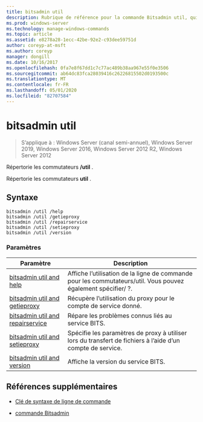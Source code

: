 ```yaml
---
title: bitsadmin util
description: Rubrique de référence pour la commande Bitsadmin util, qui répertorie les commutateurs util.
ms.prod: windows-server
ms.technology: manage-windows-commands
ms.topic: article
ms.assetid: e8278a28-1ecc-42be-92e2-c93dee59751d
author: coreyp-at-msft
ms.author: coreyp
manager: dongill
ms.date: 10/16/2017
ms.openlocfilehash: 0fa7e8f67dd1c7c77ac489b38aa967e55f0e3506
ms.sourcegitcommit: ab64dc83fca28039416c26226815502d0193500c
ms.translationtype: MT
ms.contentlocale: fr-FR
ms.lasthandoff: 05/01/2020
ms.locfileid: "82707584"
---
```

# <a name="bitsadmin-util"></a>bitsadmin util

> S’applique à : Windows Server (canal semi-annuel), Windows Server 2019, Windows Server 2016, Windows Server 2012 R2, Windows Server 2012

Répertorie les commutateurs **/util** .

Répertorie les commutateurs **util** .

## <a name="syntax"></a>Syntaxe

```
bitsadmin /util /help
bitsadmin /util /getieproxy
bitsadmin /util /repairservice
bitsadmin /util /setieproxy
bitsadmin /util /version
```

### <a name="parameters"></a>Paramètres

| Paramètre | Description |
| --------- | ----------- |
| [bitsadmin util and help](bitsadmin-util-and-help.md) | Affiche l’utilisation de la ligne de commande pour les commutateurs/util. Vous pouvez également spécifier/ ?. |
| [bitsadmin util and getieproxy](bitsadmin-util-and-getieproxy.md) | Récupère l’utilisation du proxy pour le compte de service donné. |
| [bitsadmin util and repairservice](bitsadmin-util-and-repairservice.md) | Répare les problèmes connus liés au service BITS. |
| [bitsadmin util and setieproxy](bitsadmin-util-and-setieproxy.md) | Spécifie les paramètres de proxy à utiliser lors du transfert de fichiers à l’aide d’un compte de service. |
| [bitsadmin util and version](bitsadmin-util-and-version.md) | Affiche la version du service BITS. |

## <a name="additional-references"></a>Références supplémentaires

- [Clé de syntaxe de ligne de commande](command-line-syntax-key.md)

- [commande Bitsadmin](bitsadmin.md)
